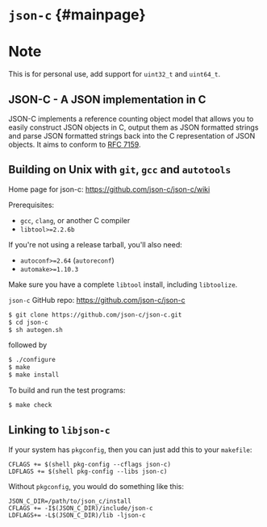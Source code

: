 `json-c`                       {#mainpage}
========

Note
====
This is for personal use, add support for `uint32_t` and `uint64_t`.

JSON-C - A JSON implementation in C
-----------------------------------

JSON-C implements a reference counting object model that allows you to easily 
construct JSON objects in C, output them as JSON formatted strings and parse 
JSON formatted strings back into the C representation of JSON objects.
It aims to conform to [RFC 7159](https://tools.ietf.org/html/rfc7159).

Building on Unix with `git`, `gcc` and `autotools`
--------------------------------------------------

Home page for json-c: https://github.com/json-c/json-c/wiki

Prerequisites:

 - `gcc`, `clang`, or another C compiler
 - `libtool>=2.2.6b`

If you're not using a release tarball, you'll also need:

 - `autoconf>=2.64` (`autoreconf`)
 - `automake>=1.10.3`

Make sure you have a complete `libtool` install, including `libtoolize`.

`json-c` GitHub repo: https://github.com/json-c/json-c

```sh
$ git clone https://github.com/json-c/json-c.git
$ cd json-c
$ sh autogen.sh
```

followed by

```sh
$ ./configure
$ make
$ make install
```

To build and run the test programs:

```sh
$ make check
```

Linking to `libjson-c`
----------------------

If your system has `pkgconfig`,
then you can just add this to your `makefile`:

```make
CFLAGS += $(shell pkg-config --cflags json-c)
LDFLAGS += $(shell pkg-config --libs json-c)
```

Without `pkgconfig`, you would do something like this:

```make
JSON_C_DIR=/path/to/json_c/install
CFLAGS += -I$(JSON_C_DIR)/include/json-c
LDFLAGS+= -L$(JSON_C_DIR)/lib -ljson-c
```
